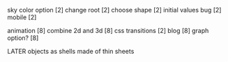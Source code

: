 
sky color option [2]
change root [2]
choose shape [2]
initial values bug [2]
mobile [2]

animation [8]
combine 2d and 3d [8]
css transitions [2]
blog [8]
graph option? [8]


LATER
objects as shells made of thin sheets



